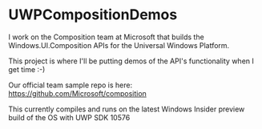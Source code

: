 # UWPCompositionDemos

I work on the Composition team at Microsoft that builds the Windows.UI.Composition APIs for the Universal Windows Platform.

This project is where I'll be putting demos of the API's functionality when I get time :-)

Our official team sample repo is here: https://github.com/Microsoft/composition

This currently compiles and runs on the latest Windows Insider preview build of the OS with UWP SDK 10576
